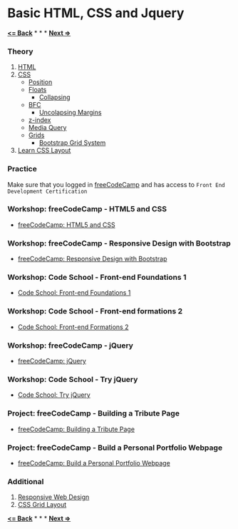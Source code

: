 # Basic HTML, CSS and Jquery

**[<= Back](../01-dom/dom.md)**		*	*	*	**[Next =>](../03-dom-api-advanced/dom-and-api.md)**

### Theory

1. [HTML](http://www.htmldog.com/guides/html)
2. [CSS](http://www.htmldog.com/guides/css)
    * [Position](http://alistapart.com/article/css-positioning-101)
    * [Floats](http://alistapart.com/article/css-floats-101)
        * [Collapsing](http://complexspiral.com/publications/containing-floats/)
    * [BFC](http://maxdesign.com.au/jobs/sample-block-formatting-context/index.htm)
        * [Uncolapsing Margins](http://www.complexspiral.com/publications/uncollapsing-margins/)
    * [z-index](https://www.smashingmagazine.com/2009/09/the-z-index-css-property-a-comprehensive-look/)
    * [Media Query](https://www.sitepoint.com/web-foundations/understanding-media-queries/)
    * [Grids](https://www.sitepoint.com/understanding-css-grid-systems/)
        * [Bootstrap Grid System](https://www.sitepoint.com/understanding-bootstrap-grid-system/)
3. [Learn CSS Layout](http://learnlayout.com/toc.html)


### Practice

Make sure that you logged in [freeCodeCamp](https://www.freecodecamp.com/about) and has access to `Front End Development Certification`

### Workshop: freeCodeCamp - HTML5 and CSS

* [freeCodeCamp: HTML5 and CSS](https://www.freecodecamp.com/challenges/say-hello-to-html-elements)

### Workshop: freeCodeCamp - Responsive Design with Bootstrap

* [freeCodeCamp: Responsive Design with Bootstrap](https://www.freecodecamp.com/challenges/use-responsive-design-with-bootstrap-fluid-containers)

### Workshop: Code School - Front-end Foundations 1

* [Code School: Front-end Foundations 1](https://www.codeschool.com/courses/front-end-foundations)

### Workshop: Code School - Front-end formations 2

* [Code School: Front-end Formations 2](https://www.codeschool.com/courses/front-end-formations)

### Workshop: freeCodeCamp - jQuery

* [freeCodeCamp: jQuery](https://www.freecodecamp.com/challenges/learn-how-script-tags-and-document-ready-work)

### Workshop: Code School - Try jQuery

* [Code School: Try jQuery](http://try.jquery.com/)


### Project: freeCodeCamp  - Building a Tribute Page

* [freeCodeCamp: Building a Tribute Page](https://www.freecodecamp.com/challenges/build-a-tribute-page)

### Project: freeCodeCamp  - Build a Personal Portfolio Webpage

* [freeCodeCamp: Build a Personal Portfolio Webpage](https://www.freecodecamp.com/challenges/build-a-personal-portfolio-webpage)

### Additional

1. [Responsive Web Design](http://alistapart.com/article/responsive-web-design)
1. [CSS Grid Layout](https://abookapart.com/products/get-ready-for-css-grid-layout)

**[<= Back](../01-dom/dom.md)**		*	*	*	**[Next =>](../03-dom-api-advanced/dom-and-api.md)**
